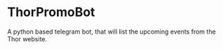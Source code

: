 # ThorPromoBot
A python based telegram bot, that will list the upcoming events from the Thor website.
